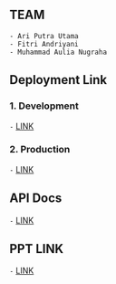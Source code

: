## TEAM
```
- Ari Putra Utama
- Fitri Andriyani
- Muhammad Aulia Nugraha
```

## Deployment Link
### 1. Development
```-``` <a href="https://composed-beds-develop.up.railway.app">LINK</a>

### 2. Production
```-``` <a href="https://composed-beds-production.up.railway.app">LINK</a>

## API Docs
```-``` <a href="https://composed-beds-production.up.railway.app/api-docs">LINK</a>

## PPT LINK
```-``` <a href="https://www.canva.com/design/DAFnJ0Zko0U/_D7VVJsQbJS_kLonDs1CGA/view?utm_content=DAFnJ0Zko0U&utm_campaign=designshare&utm_medium=link&utm_source=publishsharelink">LINK</a>

